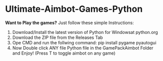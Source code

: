 # Ultimate-Aimbot-Games-Python

**Want to Play the games?**
Just follow these simple Instructions:

1. Download/Install the latest version of Python for Windowsat python.org
2. Download the ZIP file from the Releases Tab
3. Ope CMD and run the follwing command: pip install pygame pyautogui
4. Now Double click ANY file Python file in the GamePackAimbot Folder and Enjoy! (Press T to toggle aimbot on any game)
